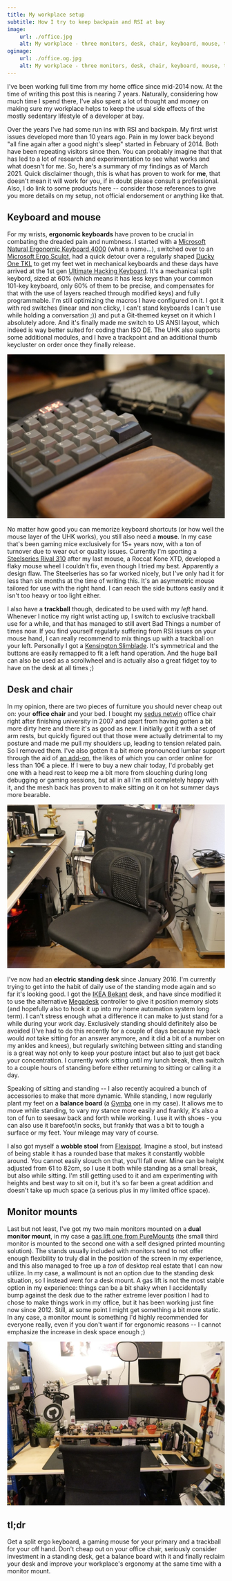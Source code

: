 ```yaml
---
title: My workplace setup
subtitle: How I try to keep backpain and RSI at bay
image:
    url: ./office.jpg
    alt: My workplace - three monitors, desk, chair, keyboard, mouse, trackball
ogimage:
    url: ./office.og.jpg
    alt: My workplace - three monitors, desk, chair, keyboard, mouse, trackball
---
```


I've been working full time from my home office since mid-2014 now. At the time of writing this post this is nearing 7 years. Naturally, considering how much time I spend there, I've also spent a lot of thought and money on making sure my workplace helps to keep the usual side effects of the mostly sedentary lifestyle of a developer at bay.

Over the years I've had some run ins with RSI and backpain. My first wrist issues developed more than 10 years ago. Pain in my lower back beyond "all fine again after a good night's sleep" started in February of 2014. Both have been repeating visitors since then. You can probably imagine that that has led to a lot of research and experimentation to see what works and what doesn't for me. So, here's a summary of my findings as of March 2021. Quick disclaimer though, this is what has proven to work for **me**, that doesn't mean it will work for you, if in doubt please consult a professional. Also, I do link to some products here -- consider those references to give you more details on my setup, not official endorsement or anything like that.

## Keyboard and mouse

For my wrists, **ergonomic keyboards** have proven to be crucial in combating the dreaded pain and numbness. I started with a [Microsoft Natural Ergonomic Keyboard 4000](https://www.microsoft.com/en-us/p/natural-ergonomic-keyboard-4000/) (what a name...), switched over to an [Microsoft Ergo Sculpt](https://www.microsoft.com/en-us/p/microsoft-sculpt-ergonomic-desktop/), had a quick detour over a regularly shaped [Ducky One TKL](https://www.duckychannel.com.tw/en/Ducky-One-RGB-TKL) to get my feet wet in mechanical keyboards and these days have arrived at the 1st gen [Ultimate Hacking Keyboard](https://ultimatehackingkeyboard.com/). It's a mechanical split keybord, sized at 60% (which means it has less keys than your common 101-key keyboard, only 60% of them to be precise, and compensates for that with the use of layers reached through modified keys) and fully programmable. I'm still optimizing the macros I have configured on it. I got it with red switches (linear and non clicky, I can't stand keyboards I can't use while holding a conversation ;)) and put a Git-themed keyset on it which I absolutely adore. And it's finally made me switch to US ANSI layout, which indeed is way better suited for coding than ISO DE. The UHK also supports some additional modules, and I have a trackpoint and an additional thumb keycluster on order once they finally release.

![Closeup of my Ultimate Hacking Keyboard](./keyboard.jpg)

No matter how good you can memorize keyboard shortcuts (or how well the mouse layer of the UHK works), you still also need a **mouse**. In my case that's been gaming mice exclusively for 15+ years now, with a ton of turnover due to wear out or quality issues. Currently I'm sporting a [Steelseries Rival 310](https://steelseries.com/gaming-mice/rival-310) after my last mouse, a Roccat Kone XTD, developed a flaky mouse wheel I couldn't fix, even though I tried my best. Apparently a design flaw. The Steelseries has so far worked nicely, but I've only had it for less than six months at the time of writing this. It's an asymmetric mouse tailored for use with the right hand. I can reach the side buttons easily and it isn't too heavy or too light either.

I also have a **trackball** though, dedicated to be used with my _left_ hand. Whenever I notice my right wrist acting up, I switch to exclusive trackball use for a while, and that has managed to still avert Bad Things a number of times now. If you find yourself regularly suffering from RSI issues on your mouse hand, I can really recommend to mix things up with a trackball on your left. Personally I got a [Kensington Slimblade](https://www.kensington.com/p/products/electronic-control-solutions/trackball-products/slimblade-trackball/). It's symmetrical and the buttons are easily remapped to fit a left hand operation. And the huge ball can also be used as a scrollwheel and is actually also a great fidget toy to have on the desk at all times ;)

## Desk and chair

In my opinion, there are two pieces of furniture you should never cheap out on: your **office chair** and your bed. I bought my [sedus netwin](https://www.sedus.com/en/products/chairs/netwin) office chair right after finishing university in 2007 and apart from having gotten a bit more dirty here and there it's as good as new. I initially got it with a set of arm rests, but quickly figured out that those were actually detrimental to my posture and made me pull my shoulders up, leading to tension related pain. So I removed them. I've also gotten it a bit more pronounced lumbar support through the aid of [an add-on](https://www.amazon.de/gp/product/B07PB7G3QJ/), the likes of which you can order online for less than 10€ a piece. If I were to buy a new chair today, I'd probably get one with a head rest to keep me a bit more from slouching during long debugging or gaming sessions, but all in all I'm still completely happy with it, and the mesh back has proven to make sitting on it on hot summer days more bearable.

![My office chair, with a lumbar support addon](./chair.jpg)

I've now had an **electric standing desk** since January 2016. I'm currently trying to get into the habit of daily use of the standing mode again and so far it's looking good. I got the [IKEA Bekant](https://www.ikea.com/de/de/p/bekant-schreibtisch-sitz-steh-weiss-s69022537/) desk, and have since modified it to use the alternative [Megadesk](https://github.com/gcormier/megadesk) controller to give it position memory slots (and hopefully also to hook it up into my home automation system long term). I can't stress enough what a difference it can make to just stand for a while during your work day. Exclusively standing should definitely also be avoided (I've had to do this recently for a couple of days because my back would _not_ take sitting for an answer anymore, and it did a bit of a number on my ankles and knees), but regularly switching between sitting and standing is a great way not only to keep your posture intact but also to just get back your concentration. I currently work sitting until my lunch break, then switch to a couple hours of standing before either returning to sitting or calling it a day.

Speaking of sitting and standing -- I also recently acquired a bunch of accessories to make that more dynamic. While standing, I now regularly plant my feet on a **balance board** (a [Gymba](https://www.my-gymba.de/en) one in my case). It allows me to move while standing, to vary my stance more easily and frankly, it's also a ton of fun to seesaw back and forth while working. I use it with shoes - you can also use it barefoot/in socks, but frankly that was a bit to tough a surface or my feet. Your mileage may vary of course.

I also got myself a **wobble stool** from [Flexispot](https://www.flexispot.com/height-adjustable-wobble-stool-bh1b). Imagine a stool, but instead of being stable it has a rounded base that makes it constantly wobble around. You cannot easily slouch on that, you'll fall over. Mine can be height adjusted from 61 to 82cm, so I use it both while standing as a small break, but also while sitting. I'm still getting used to it and am experimenting with heights and best way to sit on it, but it's so far been a great addition and doesn't take up much space (a serious plus in my limited office space).

## Monitor mounts

Last but not least, I've got my two main monitors mounted on a **dual monitor mount**, in my case a [gas lift one from PureMounts](http://www.puremounts.de/pm-office-dm-23d.html) (the small third monitor is mounted to the second one with a self designed printed mounting solution). The stands usually included with monitors tend to not offer enough flexibility to truly dial in the position of the screen in my experience, and this also managed to free up a _ton_ of desktop real estate that I can now utilize. In my case, a wallmount is not an option due to the standing desk situation, so I instead went for a desk mount. A gas lift is not the most stable option in my experience: things can be a bit shaky when I accidentally bump against the desk due to the rather extreme lever position I had to chose to make things work in my office, but it has been working just fine now since 2012. Still, at some point I might get something a bit more static. In any case, a monitor mount is something I'd highly recommended for everyone really, even if you don't want if for ergonomic reasons -- I cannot emphasize the increase in desk space enough ;)

![My monitors, mounted on a gas lift mount](./monitors.jpg)

## tl;dr

Get a split ergo keyboard, a gaming mouse for your primary and a trackball for your off hand. Don't cheap out on your office chair, seriously consider investment in a standing desk, get a balance board with it and finally reclaim your desk and improve your workplace's ergonomy at the same time with a monitor mount.

